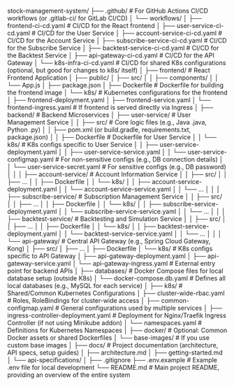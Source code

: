 stock-management-system/
├── .github/                   # For GitHub Actions CI/CD workflows (or .gitlab-ci/ for GitLab CI/CD)
│   └── workflows/
│       ├── frontend-ci-cd.yaml        # CI/CD for the React frontend
│       ├── user-service-ci-cd.yaml    # CI/CD for the User Service
│       ├── account-service-ci-cd.yaml # CI/CD for the Account Service
│       ├── subscribe-service-ci-cd.yaml # CI/CD for the Subscribe Service
│       ├── backtest-service-ci-cd.yaml # CI/CD for the Backtest Service
│       ├── api-gateway-ci-cd.yaml     # CI/CD for the API Gateway
│       └── k8s-infra-ci-cd.yaml       # CI/CD for shared K8s configurations (optional, but good for changes to k8s/ itself)
│
├── frontend/                  # React Frontend Application
│   ├── public/
│   ├── src/
│   │   ├── components/
│   │   └── App.js
│   ├── package.json
│   ├── Dockerfile             # Dockerfile for building the frontend image
│   └── k8s/                   # Kubernetes configurations for the frontend
│       ├── frontend-deployment.yaml
│       ├── frontend-service.yaml
│       └── frontend-ingress.yaml  # If frontend is served directly via Ingress
│
├── backend/                   # Backend Microservices
│   ├── user-service/          # User Management Service
│   │   ├── src/               # Core logic files (e.g., Java .java, Python .py)
│   │   ├── pom.xml (or build.gradle, requirements.txt, package.json)
│   │   ├── Dockerfile         # Dockerfile for User Service
│   │   └── k8s/               # K8s configs specific to User Service
│   │       ├── user-service-deployment.yaml
│   │       ├── user-service-service.yaml
│   │       └── user-service-configmap.yaml # For non-sensitive configs (e.g., DB connection details)
│   │       └── user-service-secret.yaml    # For sensitive configs (e.g., DB password)
│   │
│   ├── account-service/       # Account Information Service
│   │   ├── src/
│   │   ├── ...
│   │   ├── Dockerfile
│   │   └── k8s/
│   │       ├── account-service-deployment.yaml
│   │       └── account-service-service.yaml
│   │       └── ...
│   │
│   ├── subscribe-service/     # Subscription Management Service
│   │   ├── src/
│   │   ├── ...
│   │   ├── Dockerfile
│   │   └── k8s/
│   │       ├── subscribe-service-deployment.yaml
│   │       └── subscribe-service-service.yaml
│   │       └── ...
│   │
│   ├── backtest-service/      # Backtesting and Simulation Service
│   │   ├── src/
│   │   ├── ...
│   │   ├── Dockerfile
│   │   └── k8s/
│   │       ├── backtest-service-deployment.yaml
│   │       └── backtest-service-service.yaml
│   │       └── ...
│   │
│   └── api-gateway/           # Central API Gateway (e.g., Spring Cloud Gateway, Kong)
│       ├── src/
│       ├── ...
│       ├── Dockerfile
│       └── k8s/               # K8s configs specific to API Gateway
│           ├── api-gateway-deployment.yaml
│           ├── api-gateway-service.yaml
│           └── api-gateway-ingress.yaml # External entry point for backend APIs
│
├── databases/                 # Docker Compose files for local database setup (outside K8s)
│   └── docker-compose.db.yaml  # Defines all local databases (e.g., MySQL for each service)
│
├── k8s/                       # Shared/Common Kubernetes Configurations
│   ├── cluster-wide-rbac.yaml     # Roles, RoleBindings for cluster-wide access
│   ├── common-configmap.yaml      # General configurations used by multiple services
│   ├── ingress-controller-deployment.yaml # Deployment for Nginx/Traefik Ingress Controller (if not using Minikube addon)
│   └── namespaces.yaml            # Definitions for Kubernetes Namespaces
│
├── docker/                    # Optional: Common Docker assets or shared Dockerfiles
│   └── base-images/               # If you use custom base images
│
├── docs/                      # Project documentation (architecture, API specs, setup guides)
│   ├── architecture.md
│   ├── getting-started.md
│   └── api-specifications/
│
├── .gitignore
├── .env.example               # Example .env file for local development
└── README.md                  # Main project README, providing an overview of the entire system